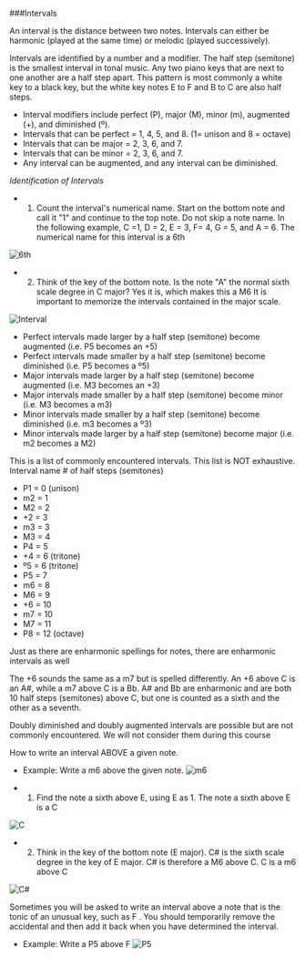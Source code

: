 ###Intervals

An interval is the distance between two notes. Intervals can either be harmonic (played at the same time)
or melodic (played successively).

Intervals are identified by a number and a modifier. The half step (semitone) is the smallest interval in tonal
music. Any two piano keys that are next to one another are a half step apart. This pattern is most commonly
a white key to a black key, but the white key notes E to F and B to C are also half steps.

* Interval modifiers include perfect (P), major (M), minor (m), augmented (+), and diminished (º).
* Intervals that can be perfect = 1, 4, 5, and 8. (1= unison and 8 = octave)
* Intervals that can be major = 2, 3, 6, and 7.
* Intervals that can be minor = 2, 3, 6, and 7.
* Any interval can be augmented, and any interval can be diminished.

*Identification of Intervals*

* 1) Count the interval's numerical name. Start on the bottom note and call it "1" and continue to the top note.
Do not skip a note name. In the following example, C =1, D = 2, E = 3, F= 4, G = 5, and A = 6. The numerical
name for this interval is a 6th

![6th](https://cloud.githubusercontent.com/assets/4376131/8403287/de91b534-1e64-11e5-97d4-ad6defb17327.JPG)

* 2) Think of the key of the bottom note. Is the note "A" the normal sixth scale degree in C major?
Yes it is, which makes this a M6
It is important to memorize the intervals contained in the major scale.

![Interval](https://cloud.githubusercontent.com/assets/4376131/8403301/03e55e3a-1e65-11e5-8490-f5246579044f.JPG)

* Perfect intervals made larger by a half step (semitone) become augmented (i.e. P5 becomes an +5)
* Perfect intervals made smaller by a half step (semitone) become diminished (i.e. P5 becomes a º5)
* Major intervals made larger by a half step (semitone) become augmented (i.e. M3 becomes an +3)
* Major intervals made smaller by a half step (semitone) become minor (i.e. M3 becomes a m3)
* Minor intervals made smaller by a half step (semitone) become diminished (i.e. m3 becomes a º3)
* Minor intervals made larger by a half step (semitone) become major (i.e. m2 becomes a M2)

This is a list of commonly encountered intervals. This list is NOT exhaustive.
Interval name # of half steps (semitones)

* P1 = 0 (unison)
* m2 = 1
* M2 = 2
* +2 = 3
* m3 = 3
* M3 = 4
* P4 = 5
* +4 = 6 (tritone)
* º5 = 6 (tritone)
* P5 = 7
* m6 = 8
* M6 = 9
* +6 = 10
* m7 = 10
* M7 = 11
* P8 = 12 (octave)

Just as there are enharmonic spellings for notes, there are enharmonic intervals as well


The +6 sounds the same as a m7 but is spelled differently. An +6 above C is an A#, while a m7 above C
is a Bb. A# and Bb are enharmonic and are both 10 half steps (semitones) above C, but one is counted
as a sixth and the other as a seventh.

Doubly diminished and doubly augmented intervals are possible but are not commonly encountered. We will
not consider them during this course

How to write an interval ABOVE a given note.
* Example: Write a m6 above the given note.
![m6](https://cloud.githubusercontent.com/assets/4376131/8403588/e194b684-1e67-11e5-8696-8ac9889f5d95.JPG)

* 1) Find the note a sixth above E, using E as 1. The note a sixth above E is a C

![C](https://cloud.githubusercontent.com/assets/4376131/8403583/e16f004c-1e67-11e5-98d9-70ce5f112e71.JPG)

* 2) Think in the key of the bottom note (E major). C# is the sixth scale degree in the key of E major. C# is
therefore a M6 above C. C is a m6 above C

![C#](https://cloud.githubusercontent.com/assets/4376131/8403585/e1769b0e-1e67-11e5-89f2-832864827f3e.JPG)

Sometimes you will be asked to write an interval above a note that is the tonic of an unusual key, such as F .
You should temporarily remove the accidental and then add it back when you have determined the interval.
* Example: Write a P5 above F 
![P5](https://cloud.githubusercontent.com/assets/4376131/8403586/e17eab82-1e67-11e5-97aa-923d065185fa.JPG)

